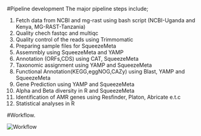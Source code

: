 
#Pipeline development
The major pipeline steps include;

1. Fetch data from NCBI and mg-rast using  bash script (NCBI-Uganda and Kenya, MG-RAST-Tanzania)
2. Quality chech fastqc and multiqc
3. Quality control of the reads using Trimmomatic
4. Preparing sample files for SqueezeMeta
5. Assemmbly using SqueezeMeta and YAMP
6. Annotation (ORFs,CDS) using CAT, SqueezeMeta
7. Taxonomic assignment using YAMP and SqueezeMeta 
8. Functional Annotation(KEGG,eggNOG,CAZy) using Blast, YAMP and SqueezeMeta
9. Gene Prediction using YAMP and SqueezeMeta
10. Alpha and Beta diversity in R and SqueezeMeta 
11. Identification of AMR genes using Resfinder, Platon, Abricate e.t.c
12. Statistical analyses in R


#Workflow.

![Workflow](https://user-images.githubusercontent.com/85280529/193459253-f47bfed3-01c3-4fce-bf31-c101d124b4cb.png)
